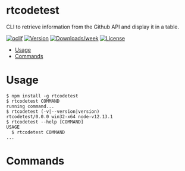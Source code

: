 rtcodetest
==========

CLI to retrieve information from the Github API and display it in a table.

[![oclif](https://img.shields.io/badge/cli-oclif-brightgreen.svg)](https://oclif.io)
[![Version](https://img.shields.io/npm/v/rtcodetest.svg)](https://npmjs.org/package/rtcodetest)
[![Downloads/week](https://img.shields.io/npm/dw/rtcodetest.svg)](https://npmjs.org/package/rtcodetest)
[![License](https://img.shields.io/npm/l/rtcodetest.svg)](https://github.com/siege-master/ideal-memory/blob/master/package.json)

<!-- toc -->
* [Usage](#usage)
* [Commands](#commands)
<!-- tocstop -->
# Usage
<!-- usage -->
```sh-session
$ npm install -g rtcodetest
$ rtcodetest COMMAND
running command...
$ rtcodetest (-v|--version|version)
rtcodetest/0.0.0 win32-x64 node-v12.13.1
$ rtcodetest --help [COMMAND]
USAGE
  $ rtcodetest COMMAND
...
```
<!-- usagestop -->
# Commands
<!-- commands -->

<!-- commandsstop -->
